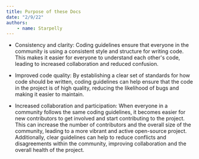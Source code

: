 ```yaml
---
title: Purpose of these Docs
date: "2/9/22"
authors:
    - name: Starpelly
---
```


* Consistency and clarity: Coding guidelines ensure that everyone in the community is using a consistent style and structure for writing code. This makes it easier for everyone to understand each other's code, leading to increased collaboration and reduced confusion.

* Improved code quality: By establishing a clear set of standards for how code should be written, coding guidelines can help ensure that the code in the project is of high quality, reducing the likelihood of bugs and making it easier to maintain.

* Increased collaboration and participation: When everyone in a community follows the same coding guidelines, it becomes easier for new contributors to get involved and start contributing to the project. This can increase the number of contributors and the overall size of the community, leading to a more vibrant and active open-source project. Additionally, clear guidelines can help to reduce conflicts and disagreements within the community, improving collaboration and the overall health of the project.

